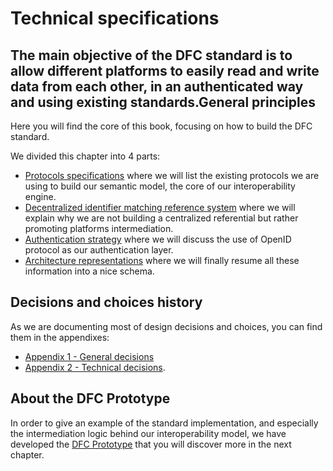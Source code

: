 # Technical specifications

## The main objective of the DFC standard is to allow different platforms to easily read and write data from each other, in an authenticated way and using existing standards.General principles

Here you will find the core of this book, focusing on how to build the DFC standard.



We divided this chapter into 4 parts:

* [Protocols specifications](protocols-specifications.md) where we will list the existing protocols we are using to build our semantic model, the core of our interoperability engine.
* [Decentralized identifier matching reference system](decentralised-identifier-matching-reference-system.md) where we will explain why we are not building a centralized referential but rather promoting platforms intermediation.
* [Authentication strategy](authentication-strategy.md) where we will discuss the use of OpenID protocol as our authentication layer.
* [Architecture representations](architecture-representations.md) where we will finally resume all these information into a nice schema.

## Decisions and choices history

As we are documenting most of design decisions and choices, you can find them in the appendixes:

* [Appendix 1 - General decisions](../appendixes/general-decisions/)
* [Appendix 2 - Technical decisions](../appendixes/technical-decisions/).

## About the DFC Prototype

In order to give an example of the standard implementation, and especially the intermediation logic behind our interoperability model, we have developed the [DFC Prototype](../prototype-specifications.md) that you will discover more in the next chapter.

